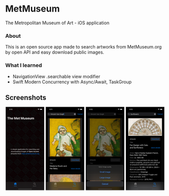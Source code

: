 # MetMuseum
The Metropolitan Museum of Art - iOS application

### About
This is an open source app made to search artworks from MetMuseum.org by open API and easy download public images. 

### What I learned
 * NavigationView .searchable view modifier
 * Swift Modern Concurrency with Async/Await, TaskGroup
 
## Screenshots
![Screenshots](Documentation/Screenshots.png)
